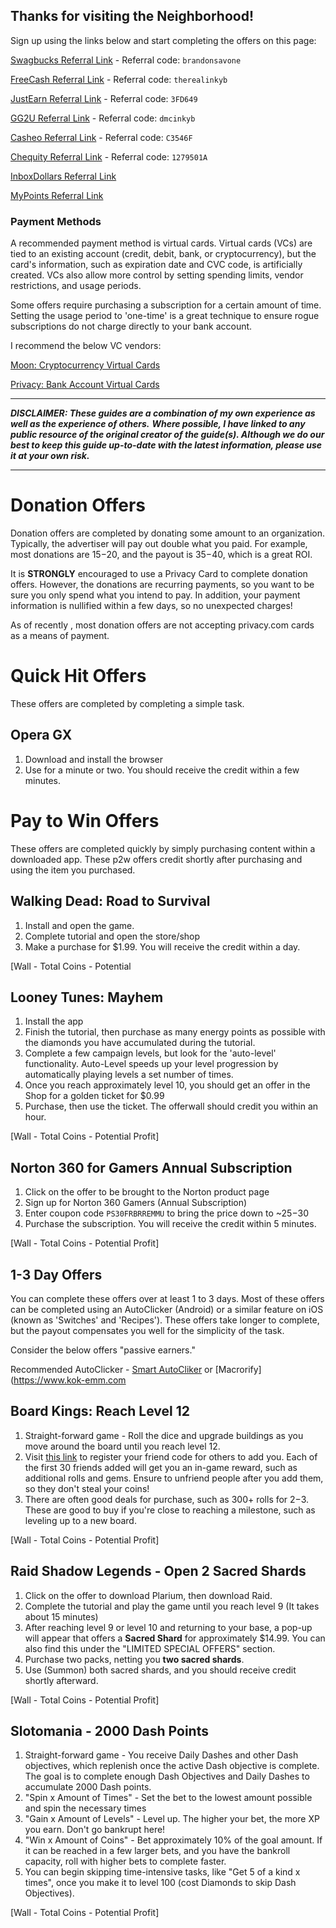 ## Thanks for visiting the Neighborhood! 

Sign up using the links below and start completing the offers on this page:

[Swagbucks Referral Link](https://www.swagbucks.com/profile/brandonsavone) - Referral code: `brandonsavone`

[FreeCash Referral Link](https://freecash.com/r/therealinkyb) - Referral code: `therealinkyb`

[JustEarn Referral Link](https://justearn.gg/3FD649) - Referral code: `3FD649`

[GG2U Referral Link](https://premium.gg2u.org?referrer=dmcinkyb) - Referral code: `dmcinkyb`

[Casheo Referral Link](https://casheo.co/C3546F) - Referral code: `C3546F`

[Chequity Referral Link](https://chequity.io/ref/1279501A) - Referral code: `1279501A`

[InboxDollars Referral Link](https://www.inboxdollars.com?rb=117815899&ref_src=link)

[MyPoints Referral Link](https://www.mypoints.com?rb=100814663)


### Payment Methods
A recommended payment method is virtual cards. Virtual cards (VCs) are tied to an existing account (credit, debit, bank, or cryptocurrency), but the card's information, such as expiration date and CVC code, is artificially created. VCs also allow more control by setting spending limits, vendor restrictions, and usage periods. 

Some offers require purchasing a subscription for a certain amount of time. Setting the usage period to 'one-time' is a great technique to ensure rogue subscriptions do not charge directly to your bank account. 

I recommend the below VC vendors:

[Moon: Cryptocurrency Virtual Cards](https://paywithmoon.com)

[Privacy: Bank Account Virtual Cards](https://privacy.com)

---------------

***DISCLAIMER: These guides are a combination of my own experience as well as the experience of others.***
***Where possible, I have linked to any public resource of the original creator of the guide(s). Although we do
our best to keep this guide up-to-date with the latest information, please use it at your own risk.***

---------------


# Donation Offers
Donation offers are completed by donating some amount to an organization. Typically, the advertiser will pay out double what you paid. For example, most donations are $15-$20, and the payout is $35-$40, which is a great ROI. 

It is **STRONGLY** encouraged to use a Privacy Card to complete donation offers. However, the donations are recurring payments, so you want to be sure you only spend what you intend to pay. In addition, your payment information is nullified within a few days, so no unexpected charges!

As of recently , most donation offers are not accepting privacy.com cards as a means of payment.

# Quick Hit Offers
These offers are completed by completing a simple task.

## Opera GX
1. Download and install the browser
2. Use for a minute or two. You should receive the credit within a few minutes.

# Pay to Win Offers
These offers are completed quickly by simply purchasing content within a downloaded app.
These p2w offers credit shortly after purchasing and using the item you purchased.

## Walking Dead: Road to Survival
1. Install and open the game.
2. Complete tutorial and open the store/shop
3. Make a purchase for $1.99. You will receive the credit within a day.

[Wall - Total Coins - Potential 

## Looney Tunes: Mayhem
1. Install the app
2. Finish the tutorial, then purchase as many energy points as possible with the diamonds you have accumulated during the tutorial.
3. Complete a few campaign levels, but look for the 'auto-level' functionality. Auto-Level speeds up your level progression by automatically playing levels a set number of times.
4. Once you reach approximately level 10, you should get an offer in the Shop for a golden ticket for $0.99
5. Purchase, then use the ticket. The offerwall should credit you within an hour.

[Wall - Total Coins - Potential Profit]

## Norton 360 for Gamers Annual Subscription
1. Click on the offer to be brought to the Norton product page
2. Sign up for Norton 360 Gamers (Annual Subscription)
3. Enter coupon code `PS30FRBRREMMU` to bring the price down to ~$25-$30
4. Purchase the subscription. You will receive the credit within 5 minutes.

[Wall - Total Coins - Potential Profit]


## 1-3 Day Offers

You can complete these offers over at least 1 to 3 days. Most of these offers can be completed using an AutoClicker (Android) or a similar feature on iOS (known as 'Switches' and 'Recipes'). These offers take longer to complete, but the payout compensates you well for the simplicity of the task. 

Consider the below offers "passive earners."

Recommended AutoClicker - [Smart AutoCliker](https://f-droid.org/en/packages/com.buzbuz.smartautoclicker/) or [Macrorify](https://www.kok-emm.com

## Board Kings: Reach Level 12
1. Straight-forward game - Roll the dice and upgrade buildings as you move around the board until you reach level 12.
2. Visit [this link](https://www.fcswap.com/game/board-kings/) to register your friend code for others to add you. Each of the first 30 friends added will get you an in-game reward, such as additional rolls and gems. Ensure to unfriend people after you add them, so they don't steal your coins!
3. There are often good deals for purchase, such as 300+ rolls for $2-$3. These are good to buy if you're close to reaching a milestone, such as leveling up to a new board.

[Wall - Total Coins - Potential Profit]

## Raid Shadow Legends - Open 2 Sacred Shards
1. Click on the offer to download Plarium, then download Raid.
2. Complete the tutorial and play the game until you reach level 9 (It takes about 15 minutes)
3. After reaching level 9 or level 10 and returning to your base, a pop-up will appear that offers a **Sacred Shard** for approximately $14.99. You can also find this under the "LIMITED SPECIAL OFFERS" section.
4. Purchase two packs, netting you **two sacred shards**.
5. Use (Summon) both sacred shards, and you should receive credit shortly afterward.

[Wall - Total Coins - Potential Profit]

## Slotomania - 2000 Dash Points
1. Straight-forward game - You receive Daily Dashes and other Dash objectives, which replenish once the active Dash objective is complete. The goal is to complete enough Dash Objectives and Daily Dashes to accumulate 2000 Dash points.
2. "Spin x Amount of Times" - Set the bet to the lowest amount possible and spin the necessary times
3. "Gain x Amount of Levels" - Level up. The higher your bet, the more XP you earn. Don't go bankrupt here!
4. "Win x Amount of Coins" - Bet approximately 10% of the goal amount. If it can be reached in a few larger bets, and you have the bankroll capacity, roll with higher bets to complete faster.
5. You can begin skipping time-intensive tasks, like "Get 5 of a kind x times", once you make it to level 100 (cost Diamonds to skip Dash Objectives).

[Wall - Total Coins - Potential Profit]
